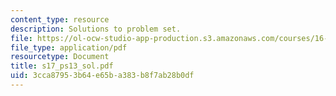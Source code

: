 ```yaml
---
content_type: resource
description: Solutions to problem set.
file: https://ol-ocw-studio-app-production.s3.amazonaws.com/courses/16-01-unified-engineering-i-ii-iii-iv-fall-2005-spring-2006/3cca87953b64e65ba383b8f7ab28b0df_s17_ps13_sol.pdf
file_type: application/pdf
resourcetype: Document
title: s17_ps13_sol.pdf
uid: 3cca8795-3b64-e65b-a383-b8f7ab28b0df
---
```

